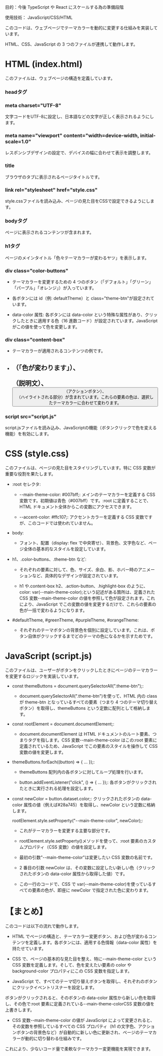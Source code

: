 目的：今後 TypeScript や React にスケールする為の準備段階

使用技術： JavaScript/CSS/HTML

このコードは、ウェブページでテーマカラーを動的に変更する仕組みを実装しています。

HTML、CSS、JavaScript の 3 つのファイルが連携して動作します。

<h1>HTML (index.html)</h1>

このファイルは、ウェブページの構造を定義しています。

<h3>headタグ</h3>

<h3>meta charset="UTF-8"</h3> 文字コードをUTF-8に設定し、日本語などの文字が正しく表示されるようにします。

<h3>meta name="viewport" content="width=device-width, initial-scale=1.0"</h3> レスポンシブデザインの設定で、デバイスの幅に合わせて表示を調整します。

<h3>title</h3> ブラウザのタブに表示されるページタイトルです。

<h3>link rel="stylesheet" href="style.css"</h3> style.cssファイルを読み込み、ページの見た目をCSSで設定できるようにします。

<h3>bodyタグ</h3> ページに表示されるコンテンツが含まれます。

<h3>h1タグ</h3> ページのメインタイトル「色々テーマカラーが変わるヤツ」を表示します。

<h3>div class="color-buttons"</h3>

- テーマカラーを変更するための 4 つのボタン（「デフォルト」「グリーン」「パープル」「オレンジ」）が入っています。

- 各ボタンには id（例: defaultTheme）と class="theme-btn"が設定されています。

- data-color 属性: 各ボタンには data-color という特殊な属性があり、クリックしたときに適用する色（16 進数コード）が設定されています。JavaScript がこの値を使って色を変更します。

<h3>div class="content-box"</h3>

- テーマカラーが適用されるコンテンツの例です。

- <h2>（「色が変わります」）、<p>（説明文）、<button class="action-button">（アクションボタン）、<div class="highlight-box">（ハイライトされる部分）が含まれています。これらの要素の色は、選択したテーマカラーに合わせて変わります。

<h3>script src="script.js"</h3> script.jsファイルを読み込み、JavaScriptの機能（ボタンクリックで色を変える機能）を有効にします。

<h1>CSS (style.css)</h1>

このファイルは、ページの見た目をスタイリングしています。特に CSS 変数が重要な役割を果たします。

- :root セレクタ:

  - --main-theme-color: #007bff;: メインのテーマカラーを定義する CSS 変数です。初期値は青色（#007bff）です。:root に定義することで、HTML ドキュメント全体からこの変数にアクセスできます。

  - --accent-color: #ffc107;: アクセントカラーを定義する CSS 変数ですが、このコードでは使われていません。

- body:

  - フォント、配置（display: flex で中央寄せ）、背景色、文字色など、ページ全体の基本的なスタイルを設定しています。

- h1、.color-buttons、.theme-btn など:

  - それぞれの要素に対して、色、サイズ、余白、影、ホバー時のアニメーションなど、具体的なデザインが設定されています。

  - h1 や.content-box h2、.action-button、.highlight-box のように、color: var(--main-theme-color);という記述がある箇所は、定義された CSS 変数--main-theme-color の値を参照して色が設定されます。これにより、JavaScript でこの変数の値を変更するだけで、これらの要素の色が一括で変わるようになります。

- #defaultTheme, #greenTheme, #purpleTheme, #orangeTheme:

  - それぞれのテーマボタンの背景色を個別に設定しています。これは、ボタン自体がクリックするまでどのテーマの色になるかを示すためです。

<h1>JavaScript (script.js)</h1>

このファイルは、ユーザーがボタンをクリックしたときにページのテーマカラーを変更するロジックを実装しています。

- const themeButtons = document.querySelectorAll(".theme-btn");:

  - document.querySelectorAll(".theme-btn")を使って、HTML 内の class が theme-btn となっているすべての要素（つまり 4 つのテーマ切り替えボタン）を取得し、themeButtons という定数に配列として格納します。

- const rootElement = document.documentElement;:

  - document.documentElement は HTML ドキュメントのルート要素、つまり<html>タグを指します。CSS 変数--main-theme-color はこの:root 要素に定義されているため、JavaScript でこの要素のスタイルを操作して CSS 変数の値を変更します。

- themeButtons.forEach((button) => { ... });:

  - themeButtons 配列内の各ボタンに対してループ処理を行います。

  - button.addEventListener("click", () => { ... });: 各ボタンがクリックされたときに実行される処理を設定します。

* const newColor = button.dataset.color;: クリックされたボタンの data-color 属性の値（例えば#28a745）を取得し、newColor という定数に格納します。

  rootElement.style.setProperty("--main-theme-color", newColor);:

  - これがテーマカラーを変更する主要な部分です。

  - rootElement.style.setProperty()メソッドを使って、:root 要素のカスタムプロパティ（CSS 変数）の値を設定します。

  - 最初の引数"--main-theme-color"は変更したい CSS 変数の名前です。

  - 2 番目の引数 newColor は、その変数に設定したい新しい色（クリックされたボタンの data-color 属性から取得した値）です。

  - この一行のコードで、CSS で var(--main-theme-color)を使っているすべての要素の色が、即座に newColor で指定された色に変わります。

<h1>【まとめ】</h1>

このコードは以下の流れで動作します。

- HTML でページの構造と、テーマカラー変更ボタン、および色が変わるコンテンツを定義します。各ボタンには、適用する色情報（data-color 属性）を持たせています。

- CSS で、ページの基本的な見た目を整え、特に--main-theme-color という CSS 変数を定義します。そして、色を変えたい要素の color や background-color プロパティにこの CSS 変数を指定します。

- JavaScript で、すべてのテーマ切り替えボタンを取得し、それぞれのボタンにクリックイベントリスナーを設定します。

ボタンがクリックされると、そのボタンの data-color 属性から新しい色を取得し、その色で:root 要素に定義されている--main-theme-colorCSS 変数の値を上書きします。

- CSS 変数--main-theme-color の値が JavaScript によって変更されると、その変数を参照しているすべての CSS プロパティ（h1 の文字色、アクションボタンの背景色など）が自動的に新しい色に更新され、ページのテーマカラーが動的に切り替わる仕組みです。

これにより、少ないコード量で柔軟なテーマカラー変更機能を実現できます。
